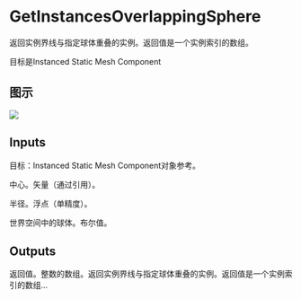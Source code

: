 # GetInstancesOverlappingSphere

返回实例界线与指定球体重叠的实例。返回值是一个实例索引的数组。

目标是Instanced Static Mesh Component

## 图示

![]($-20221218-18243899.png)

## Inputs

目标：Instanced Static Mesh Component对象参考。

中心。矢量（通过引用）。

半径。浮点（单精度）。

世界空间中的球体。布尔值。 

## Outputs

返回值。整数的数组。返回实例界线与指定球体重叠的实例。返回值是一个实例索引的数组...
